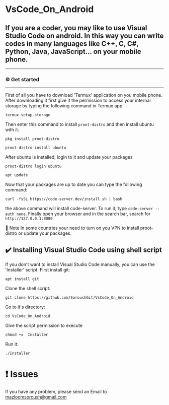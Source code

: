 # VsCode_On_Android
## If you are a coder, you may like to use Visual Studio Code on android. In this way you can write codes in many languages like C++, C, C#, Python, Java, JavaScript... on your mobile phone.
-----------------------


### :gear: Get started
-----------------------

First of all you have to download 'Termux' application on you mobile phone. 
After downloading it first give it the permission to access your internal storage by typing the following command in Termux app.
```
termux-setup-storage
```
Then enter this command to install `proot-distro` and then install ubuntu with it:

```
pkg install proot-distro
```
```
proot-distro install ubuntu
```

After ubuntu is installed, login to it and update your packages

```
proot-distro login ubuntu
```
```
apt update
```

Now that your packages are up to date you can type the following command:

```
curl -fsSL https://code-server.dev/install.sh | bash
```

the above command will install code-server. To run it, type `code-server --auth none`.
Finally open your browser and in the search bar, search for `http://127.0.0.1:8080`

:green_book: Note
In some countries your need to turn on you VPN to install proot-distro or update your packages.

##  :heavy_check_mark: Installing Visual Studio Code using shell script
If you don't want to install Visual Studio Code manually, you can use the 'Installer' script. 
First install git:
```
apt install git
```
Clone the shell script:
```
git clone https://github.com/SoroushGit/VsCode_On_Android
```
Go to it's directory:
```
cd VsCode_On_Android
```
Give the script permission to execute
```
chmod +x  Installer
```
Run it:
```
./Installer
```


# :heavy_exclamation_mark: Issues
If you have any problem, please send an Email to mazloomsoroush@gmail.com 
